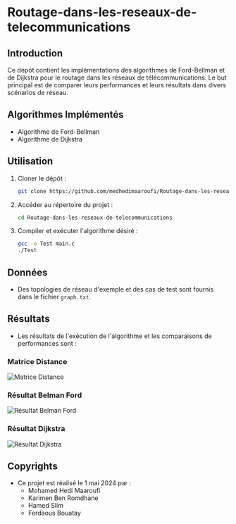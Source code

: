 # Routage-dans-les-reseaux-de-telecommunications

## Introduction
Ce dépôt contient les implémentations des algorithmes de Ford-Bellman et de Dijkstra pour le routage dans les réseaux de télécommunications. Le but principal est de comparer leurs performances et leurs résultats dans divers scénarios de réseau.

## Algorithmes Implémentés
- Algorithme de Ford-Bellman
- Algorithme de Dijkstra

## Utilisation
1. Cloner le dépôt :
    ```bash
    git clone https://github.com/medhedimaaroufi/Routage-dans-les-reseaux-de-telecommunications.git
2. Accéder au répertoire du projet :
    ```bash
    cd Routage-dans-les-reseaux-de-telecommunications
3. Compiler et exécuter l'algorithme désiré :
    ```bash
    gcc -o Test main.c
    ./Test

## Données
- Des topologies de réseau d'exemple et des cas de test sont fournis dans le fichier `graph.txt`.

## Résultats
- Les résultats de l'exécution de l'algorithme et les comparaisons de performances sont :
### Matrice Distance

![Matrice Distance](https://github.com/medhedimaaroufi/Routage-dans-les-reseaux-de-telecommunications/blob/main/MatriceDistance.png)

### Résultat Belman Ford

![Résultat Belman Ford](https://github.com/medhedimaaroufi/Routage-dans-les-reseaux-de-telecommunications/blob/main/ResultatBelmanFord.png)

### Résultat Dijkstra

![Résultat Dijkstra](https://github.com/medhedimaaroufi/Routage-dans-les-reseaux-de-telecommunications/blob/main/ResultatBelmanFord.png)


## Copyrights
- Ce projet est réalisé le 1 mai 2024 par :
    - Mohamed Hedi Maaroufi
    - Karimen Ben Romdhane
    - Hamed Slim
    - Ferdaous Bouatay

